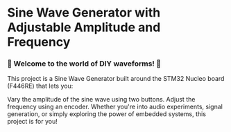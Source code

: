 # Sine Wave Generator with Adjustable Amplitude and Frequency

### 🎵 Welcome to the world of DIY waveforms! 🎵

This project is a Sine Wave Generator built around the STM32 Nucleo board (F446RE) that lets you:

Vary the amplitude of the sine wave using two buttons.
Adjust the frequency using an encoder.
Whether you're into audio experiments, signal generation, or simply exploring the power of embedded systems, this project is for you!
